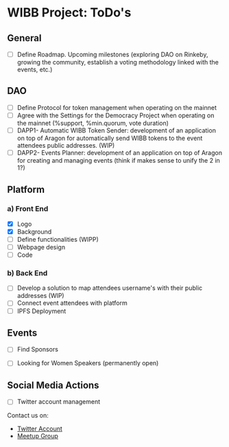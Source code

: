 # WIBB Project: ToDo's
## General
- [ ] Define Roadmap. Upcoming milestones (exploring DAO on Rinkeby, growing the community, establish a voting methodology linked with the events, etc.)

## DAO
- [ ] Define Protocol for token management when operating on the mainnet
- [ ] Agree with the Settings for the Democracy Project when operating on the mainnet (%support, %min.quorum, vote duration)
- [ ] DAPP1- Automatic WIBB Token Sender: development of an application on top of Aragon for automatically send WIBB tokens to the event attendees public addresses. (WIP)
- [ ] DAPP2- Events Planner: development of an application on top of Aragon for creating and managing events (think if makes sense to unify the 2 in 1?)

## Platform
### a) Front End
- [x] Logo
- [x] Background
- [ ] Define functionalities (WIPP)
- [ ] Webpage design
- [ ] Code

### b) Back End
- [ ] Develop a solution to map attendees username's with their public addresses (WIP)
- [ ] Connect event attendees with platform
- [ ] IPFS Deployment

## Events
- [ ] Find Sponsors 
- [ ] Looking for Women Speakers (permanently open)


## Social Media Actions
- [ ] Twitter account management

Contact us on:
* [Twitter Account](https://twitter.com/wiblockchainbcn)
* [Meetup Group](https://www.meetup.com/es-ES/Women-in-Blockchain-Barcelona-Local-Group/)


